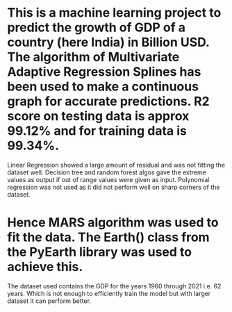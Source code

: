 This is a machine learning project to predict the growth of GDP of a country (here India) in Billion USD.
The algorithm of Multivariate Adaptive Regression Splines has been used to make a continuous graph for accurate predictions.
R2 score on testing data is approx 99.12% and for training data is 99.34%.
==================================================================================================================================
Linear Regression showed a large amount of residual and was not fitting the dataset well.
Decision tree and random forest algos gave the extreme values as output if out of range values were given as input.
Polynomial regression was not used as it did not perform well on sharp corners of the dataset.

Hence MARS algorithm was used to fit the data. The Earth() class from the PyEarth library was used to achieve this.
==================================================================================================================================
The dataset used contains the GDP for the years 1960 through 2021 i.e. 62 years. 
Which is not enough to efficiently train the model but with larger dataset it can perform better.
